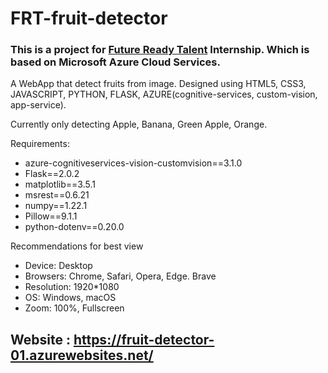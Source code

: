 # FRT-fruit-detector

### This is a project for [Future Ready Talent](https://futurereadytalent.in/) Internship. Which is based on Microsoft Azure Cloud Services.

A WebApp that detect fruits from image. Designed using HTML5, CSS3, JAVASCRIPT, PYTHON, FLASK, AZURE(cognitive-services, custom-vision, app-service).

Currently only detecting Apple, Banana, Green Apple, Orange.

Requirements:
* azure-cognitiveservices-vision-customvision==3.1.0
* Flask==2.0.2
* matplotlib==3.5.1
* msrest==0.6.21
* numpy==1.22.1
* Pillow==9.1.1
* python-dotenv==0.20.0

Recommendations for best view
*	Device: Desktop
*	Browsers: Chrome, Safari, Opera, Edge. Brave
*	Resolution: 1920*1080
*	OS: Windows, macOS
*	Zoom: 100%, Fullscreen

## Website : https://fruit-detector-01.azurewebsites.net/
